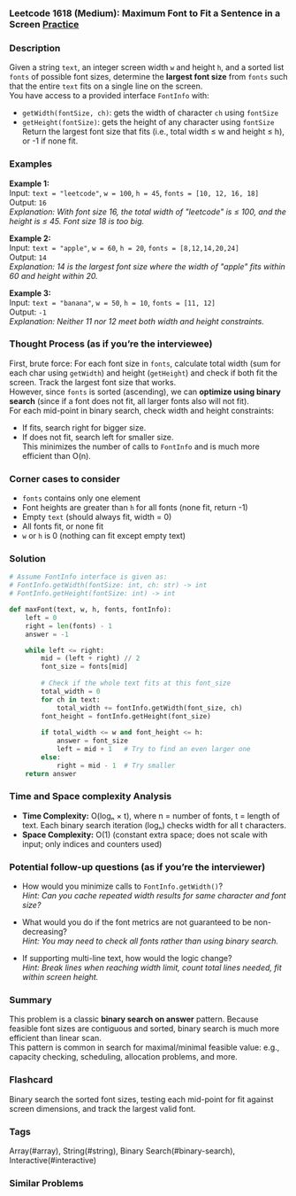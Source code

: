 ### Leetcode 1618 (Medium): Maximum Font to Fit a Sentence in a Screen [Practice](https://leetcode.com/problems/maximum-font-to-fit-a-sentence-in-a-screen)

### Description  
Given a string `text`, an integer screen width `w` and height `h`, and a sorted list `fonts` of possible font sizes, determine the **largest font size** from `fonts` such that the entire `text` fits on a single line on the screen.  
You have access to a provided interface `FontInfo` with:
- `getWidth(fontSize, ch)`: gets the width of character `ch` using `fontSize`
- `getHeight(fontSize)`: gets the height of any character using `fontSize`  
Return the largest font size that fits (i.e., total width ≤ w and height ≤ h), or -1 if none fit.

### Examples  

**Example 1:**  
Input: `text = "leetcode"`, `w = 100`, `h = 45`, `fonts = [10, 12, 16, 18]`  
Output: `16`  
*Explanation: With font size 16, the total width of "leetcode" is ≤ 100, and the height is ≤ 45. Font size 18 is too big.*

**Example 2:**  
Input: `text = "apple"`, `w = 60`, `h = 20`, `fonts = [8,12,14,20,24]`  
Output: `14`  
*Explanation: 14 is the largest font size where the width of "apple" fits within 60 and height within 20.*

**Example 3:**  
Input: `text = "banana"`, `w = 50`, `h = 10`, `fonts = [11, 12]`  
Output: `-1`  
*Explanation: Neither 11 nor 12 meet both width and height constraints.*

### Thought Process (as if you’re the interviewee)  
First, brute force: For each font size in `fonts`, calculate total width (sum for each char using `getWidth`) and height (`getHeight`) and check if both fit the screen. Track the largest font size that works.  
However, since `fonts` is sorted (ascending), we can **optimize using binary search** (since if a font does not fit, all larger fonts also will not fit).  
For each mid-point in binary search, check width and height constraints:
- If fits, search right for bigger size.
- If does not fit, search left for smaller size.  
This minimizes the number of calls to `FontInfo` and is much more efficient than O(n).

### Corner cases to consider  
- `fonts` contains only one element  
- Font heights are greater than `h` for all fonts (none fit, return -1)  
- Empty `text` (should always fit, width = 0)  
- All fonts fit, or none fit  
- `w` or `h` is 0 (nothing can fit except empty text)

### Solution

```python
# Assume FontInfo interface is given as:
# FontInfo.getWidth(fontSize: int, ch: str) -> int
# FontInfo.getHeight(fontSize: int) -> int

def maxFont(text, w, h, fonts, fontInfo):
    left = 0
    right = len(fonts) - 1
    answer = -1

    while left <= right:
        mid = (left + right) // 2
        font_size = fonts[mid]
        
        # Check if the whole text fits at this font_size
        total_width = 0
        for ch in text:
            total_width += fontInfo.getWidth(font_size, ch)
        font_height = fontInfo.getHeight(font_size)
        
        if total_width <= w and font_height <= h:
            answer = font_size
            left = mid + 1   # Try to find an even larger one
        else:
            right = mid - 1  # Try smaller
    return answer
```

### Time and Space complexity Analysis  

- **Time Complexity:** O(logₙ × t), where n = number of fonts, t = length of text. Each binary search iteration (logₙ) checks width for all t characters.
- **Space Complexity:** O(1) (constant extra space; does not scale with input; only indices and counters used)

### Potential follow-up questions (as if you’re the interviewer)  

- How would you minimize calls to `FontInfo.getWidth()`?  
  *Hint: Can you cache repeated width results for same character and font size?*

- What would you do if the font metrics are not guaranteed to be non-decreasing?  
  *Hint: You may need to check all fonts rather than using binary search.*

- If supporting multi-line text, how would the logic change?  
  *Hint: Break lines when reaching width limit, count total lines needed, fit within screen height.*

### Summary
This problem is a classic **binary search on answer** pattern. Because feasible font sizes are contiguous and sorted, binary search is much more efficient than linear scan.  
This pattern is common in search for maximal/minimal feasible value: e.g., capacity checking, scheduling, allocation problems, and more.


### Flashcard
Binary search the sorted font sizes, testing each mid-point for fit against screen dimensions, and track the largest valid font.

### Tags
Array(#array), String(#string), Binary Search(#binary-search), Interactive(#interactive)

### Similar Problems

